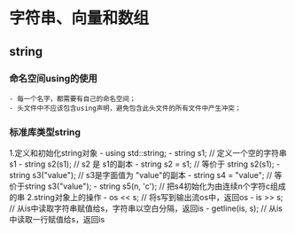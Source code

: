 # 字符串、向量和数组
## string
### 命名空间using的使用
    - 每一个名字，都需要有自己的命名空间；
    - 头文件中不应该包含using声明，避免包含此头文件的所有文件中产生冲突；

### 标准库类型string
  1.定义和初始化string对象
    - using std::string;
    - string s1; // 定义一个空的字符串s1
    - string s2(s1); // s2 是 s1的副本
    - string s2 = s1; // 等价于 string s2(s1);
    - string s3("value"); // s3是字面值为 "value"的副本
    - string s4 = "value"; // 等价于string s3("value");
    - string s5(n, 'c'); // 把s4初始化为由连续n个字符c组成的串
  2.string对象上的操作
    - os << s; // 将s写到输出流os中，返回os
    - is >> s; // 从is中读取字符串赋值给s，字符串以空白分隔，返回is
    - getline(is, s); // 从is中读取一行赋值给s，返回is
    
